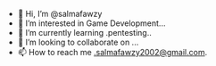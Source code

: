 - 👋 Hi, I’m @salmafawzy
- 👀 I’m interested in Game Development...
- 🌱 I’m currently learning .pentesting..
- 💞️ I’m looking to collaborate on ...
- 📫 How to reach me .salmafawzy2002@gmail.com.

<!---
salmafawzy/salmafawzy is a ✨ special ✨ repository because its `README.md` (this file) appears on your GitHub profile.
You can click the Preview link to take a look at your changes.
--->
